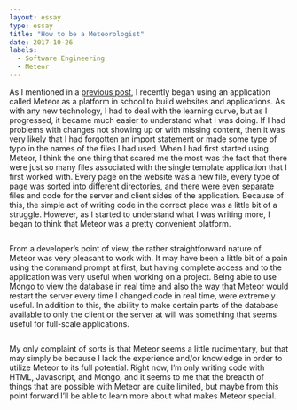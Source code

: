 ```yaml
---
layout: essay
type: essay
title: "How to be a Meteorologist"
date: 2017-10-26
labels:
  - Software Engineering
  - Meteor
---
```



As I mentioned in a <a href="https://kiankoba.github.io/essays/meteor-gotchas.html">previous post</a>, I recently began using an application called Meteor as a platform in school to build websites and applications. As with any new technology, I had to deal with the learning curve, but as I progressed, it became much easier to understand what I was doing. If I had problems with changes not showing up or with missing content, then it was very likely that I had forgotten an import statement or made some type of typo in the names of the files I had used. When I had first started using Meteor, I think the one thing that scared me the most was the fact that there were just so many files associated with the single template application that I first worked with. Every page on the website was a new file, every type of page was sorted into different directories, and there were even separate files and code for the server and client sides of the application. Because of this, the simple act of writing code in the correct place was a little bit of a struggle. However, as I started to understand what I was writing more, I began to think that Meteor was a pretty convenient platform.

<img ui class="ui fluid image" href="https://i.imgur.com/gjfKFP8.png"/>

From a developer’s point of view, the rather straightforward nature of Meteor was very pleasant to work with. It may have been a little bit of a pain using the command prompt at first, but having complete access and to the application was very useful when working on a project. Being able to use Mongo to view the database in real time and also the way that Meteor would restart the server every time I changed code in real time, were extremely useful.  In addition to this, the ability to make certain parts of the database available to only the client or the server at will was something that seems useful for full-scale applications.

<img ui class="ui fluid image" href="https://i.imgur.com/Vge1Es9.png"/>

My only complaint of sorts is that Meteor seems a little rudimentary, but that may simply be because I lack the experience and/or knowledge in order to utilize Meteor to its full potential. Right now, I’m only writing code with HTML, Javascript, and Mongo, and it seems to me that the breadth of things that are possible with Meteor are quite limited, but maybe from this point forward I’ll be able to learn more about what makes Meteor special.
